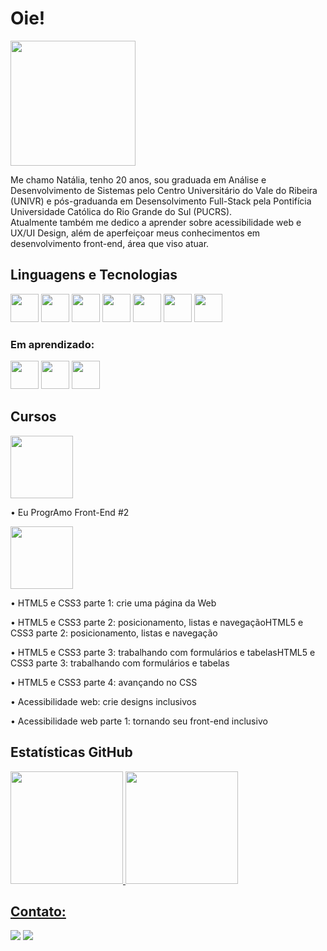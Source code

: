 # Oie! 

<img src="https://i.postimg.cc/FHR4nrTV/IMG-2912.png" width=200 height=200>

Me chamo Natália, tenho 20 anos, sou graduada em Análise e Desenvolvimento de Sistemas pelo Centro Universitário do Vale do Ribeira (UNIVR) e pós-graduanda em Desensolvimento Full-Stack pela Pontifícia Universidade Católica do Rio Grande do Sul (PUCRS). <br>
Atualmente também me dedico a aprender sobre acessibilidade web e UX/UI Design, além de aperfeiçoar meus conhecimentos em desenvolvimento front-end, área que viso atuar.

## Linguagens e Tecnologias 

<img src="https://cdn.jsdelivr.net/gh/devicons/devicon/icons/html5/html5-plain-wordmark.svg" width=45 height=45 /> <img src="https://cdn.jsdelivr.net/gh/devicons/devicon/icons/css3/css3-plain-wordmark.svg" width=45 height=45 /> <img src="https://cdn.jsdelivr.net/gh/devicons/devicon/icons/javascript/javascript-plain.svg" width=45 height=45 />  <img src="https://cdn.jsdelivr.net/gh/devicons/devicon/icons/php/php-plain.svg"  width=45 height=45 /> <img src="https://cdn.jsdelivr.net/gh/devicons/devicon/icons/csharp/csharp-plain.svg" width=45 height=45 /> <img src="https://cdn.jsdelivr.net/gh/devicons/devicon/icons/java/java-original-wordmark.svg" width=45 height=45 /> <img src="https://cdn.jsdelivr.net/gh/devicons/devicon/icons/mysql/mysql-original-wordmark.svg" width=45 height=45 /> 

### Em aprendizado:

<img src="https://cdn.jsdelivr.net/gh/devicons/devicon/icons/react/react-original-wordmark.svg" width=45 height=45 /> <img src="https://cdn.jsdelivr.net/gh/devicons/devicon/icons/nodejs/nodejs-plain-wordmark.svg" width=45 height=45 /> <img src="https://cdn.jsdelivr.net/gh/devicons/devicon/icons/git/git-original.svg" width=45 height=45 />
          
## Cursos 
<img src="https://i.postimg.cc/nLzjG9jK/327181086-1226088594983736-4445367260896923403-n.png" width="100" height="100">

• Eu ProgrAmo Front-End #2

<img src="https://i.postimg.cc/TPF8NBw7/4975968.png" width="100" height="100">

• HTML5 e CSS3 parte 1: crie uma página da Web

• HTML5 e CSS3 parte 2: posicionamento, listas e navegaçãoHTML5 e CSS3 parte 2: posicionamento, listas e navegação

• HTML5 e CSS3 parte 3: trabalhando com formulários e tabelasHTML5 e CSS3 parte 3: trabalhando com formulários e tabelas

• HTML5 e CSS3 parte 4: avançando no CSS

• Acessibilidade web: crie designs inclusivos

• Acessibilidade web parte 1: tornando seu front-end inclusivo

## Estatísticas GitHub 

<div>
<a href="https://github.com/seu-usuário-aqui">
<img height="180em" src="https://github-readme-stats.vercel.app/api/top-langs/?username=natfmacedo&layout=compact&langs_count=7&theme=dracula"/>
<img height="180em" src="https://github-readme-stats.vercel.app/api?username=natfmacedo&show_icons=true&theme=dracula&include_all_commits=true&count_private=true"/>
</div>

## Contato:
<a href="mailto:nfelixmacedo@gmail.com" target="_blank"><img src="https://img.shields.io/badge/Gmail-D14836?style=for-the-badge&logo=gmail&logoColor=white"></a> <a href="https://www.linkedin.com/in/nataliafelixm/" target="_blank"><img src="https://img.shields.io/badge/-LinkedIn-%230077B5?style=for-the-badge&logo=linkedin&logoColor=white"></a> 
